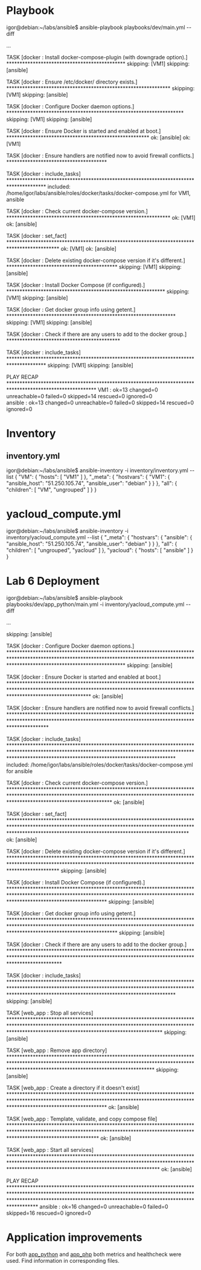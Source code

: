 # Playbook

igor@debian:~/labs/ansible$ ansible-playbook playbooks/dev/main.yml --diff

...

TASK [docker : Install docker-compose-plugin (with downgrade option).] *********************************************
skipping: [VM1]
skipping: [ansible]

TASK [docker : Ensure /etc/docker/ directory exists.] **************************************************************
skipping: [VM1]
skipping: [ansible]

TASK [docker : Configure Docker daemon options.] *******************************************************************
skipping: [VM1]
skipping: [ansible]

TASK [docker : Ensure Docker is started and enabled at boot.] ******************************************************
ok: [ansible]
ok: [VM1]

TASK [docker : Ensure handlers are notified now to avoid firewall conflicts.] **************************************

TASK [docker : include_tasks] **************************************************************************************
included: /home/igor/labs/ansible/roles/docker/tasks/docker-compose.yml for VM1, ansible

TASK [docker : Check current docker-compose version.] **************************************************************
ok: [VM1]
ok: [ansible]

TASK [docker : set_fact] *******************************************************************************************
ok: [VM1]
ok: [ansible]

TASK [docker : Delete existing docker-compose version if it's different.] ******************************************
skipping: [VM1]
skipping: [ansible]

TASK [docker : Install Docker Compose (if configured).] ************************************************************
skipping: [VM1]
skipping: [ansible]

TASK [docker : Get docker group info using getent.] ****************************************************************
skipping: [VM1]
skipping: [ansible]

TASK [docker : Check if there are any users to add to the docker group.] *******************************************

TASK [docker : include_tasks] **************************************************************************************
skipping: [VM1]
skipping: [ansible]

PLAY RECAP *********************************************************************************************************
VM1                        : ok=13   changed=0    unreachable=0    failed=0    skipped=14   rescued=0    ignored=0   
ansible                    : ok=13   changed=0    unreachable=0    failed=0    skipped=14   rescued=0    ignored=0

# Inventory

## inventory.yml

igor@debian:~/labs/ansible$ ansible-inventory -i inventory/inventory.yml --list
{
    "VM": {
        "hosts": [
            "VM1"
        ]
    },
    "_meta": {
        "hostvars": {
            "VM1": {
                "ansible_host": "51.250.105.74",
                "ansible_user": "debian"
            }
        }
    },
    "all": {
        "children": [
            "VM",
            "ungrouped"
        ]
    }
}

# yacloud_compute.yml

igor@debian:~/labs/ansible$ ansible-inventory -i inventory/yacloud_compute.yml --list
{
    "_meta": {
        "hostvars": {
            "ansible": {
                "ansible_host": "51.250.105.74",
                "ansible_user": "debian"
            }
        }
    },
    "all": {
        "children": [
            "ungrouped",
            "yacloud"
        ]
    },
    "yacloud": {
        "hosts": [
            "ansible"
        ]
    }
}

# Lab 6 Deployment

igor@debian:~/labs/ansible$ ansible-playbook playbooks/dev/app_python/main.yml -i inventory/yacloud_compute.yml --diff

...

skipping: [ansible]

TASK [docker : Configure Docker daemon options.] *******************************************************************************************************************************************************************************************
skipping: [ansible]

TASK [docker : Ensure Docker is started and enabled at boot.] ******************************************************************************************************************************************************************************
ok: [ansible]

TASK [docker : Ensure handlers are notified now to avoid firewall conflicts.] **************************************************************************************************************************************************************

TASK [docker : include_tasks] **************************************************************************************************************************************************************************************************************
included: /home/igor/labs/ansible/roles/docker/tasks/docker-compose.yml for ansible

TASK [docker : Check current docker-compose version.] **************************************************************************************************************************************************************************************
ok: [ansible]

TASK [docker : set_fact] *******************************************************************************************************************************************************************************************************************
ok: [ansible]

TASK [docker : Delete existing docker-compose version if it's different.] ******************************************************************************************************************************************************************
skipping: [ansible]

TASK [docker : Install Docker Compose (if configured).] ************************************************************************************************************************************************************************************
skipping: [ansible]

TASK [docker : Get docker group info using getent.] ****************************************************************************************************************************************************************************************
skipping: [ansible]

TASK [docker : Check if there are any users to add to the docker group.] *******************************************************************************************************************************************************************

TASK [docker : include_tasks] **************************************************************************************************************************************************************************************************************
skipping: [ansible]

TASK [web_app : Stop all services] *********************************************************************************************************************************************************************************************************
skipping: [ansible]

TASK [web_app : Remove app directory] ******************************************************************************************************************************************************************************************************
skipping: [ansible]

TASK [web_app : Create a directory if it doesn't exist] ************************************************************************************************************************************************************************************
ok: [ansible]

TASK [web_app : Template, validate, and copy compose file] *********************************************************************************************************************************************************************************
ok: [ansible]

TASK [web_app : Start all services] ********************************************************************************************************************************************************************************************************
ok: [ansible]

PLAY RECAP *********************************************************************************************************************************************************************************************************************************
ansible                    : ok=16   changed=0    unreachable=0    failed=0    skipped=16   rescued=0    ignored=0

# Application improvements

For both [app_python](/app_python/PYTHON.md) and [app_php](/app_php/PHP.md) both metrics and healthcheck were used. Find information in corresponding files.
